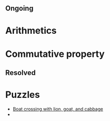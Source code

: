 ## Ongoing
# Arithmetics

# Commutative property

## Resolved
# Puzzles
- [Boat crossing with lion, goat, and cabbage]("https://news.ycombinator.com/item?id=35155467")
- 
